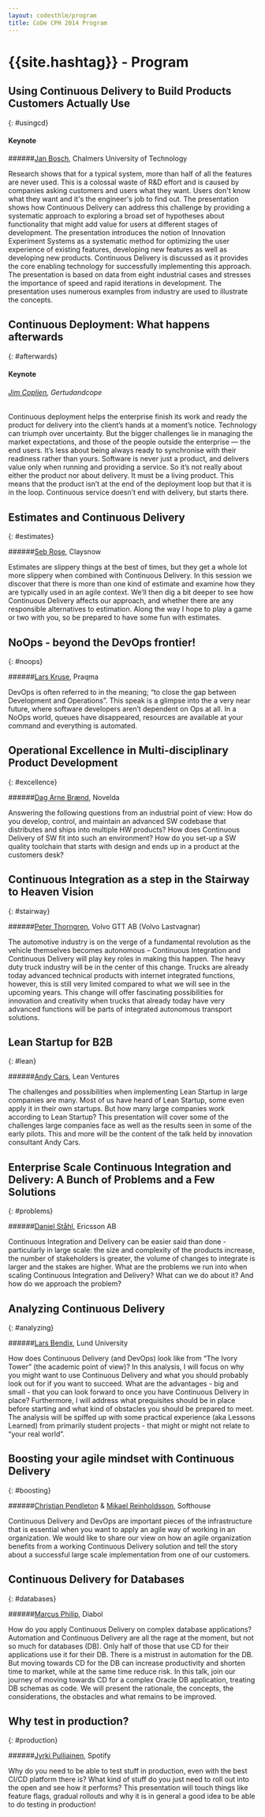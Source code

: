 ```yaml
---
layout: codesthlm/program
title: CoDe CPH 2014 Program
---
```

# {{site.hashtag}} - Program

## Using Continuous Delivery to Build Products Customers Actually Use
{: #usingcd}

#### Keynote

######[Jan Bosch](/sthlm15/speakers#jbosch), Chalmers University of Technology

Research shows that for a typical system, more than half of all the features are never used. This is a colossal waste of R&D effort and is caused by companies asking customers and users what they want. Users don't know what they want and it's the engineer's job to find out. The presentation shows how Continuous Delivery can address this challenge by providing a systematic approach to exploring a broad set of hypotheses about functionality that might add value for users at different stages of development. The presentation introduces the notion of Innovation Experiment Systems as a systematic method for optimizing the user experience of existing features, developing new features as well as developing new products. Continuous Delivery is discussed as it provides the core enabling technology for successfully implementing this approach. The presentation is based on data from eight industrial cases and stresses the importance of speed and rapid iterations in development. The presentation uses numerous examples from industry are used to illustrate the concepts.

## Continuous Deployment: What happens afterwards
{: #afterwards}

#### Keynote

###### [Jim Coplien](/sthlm15/speakers#jcoplien), Gertudandcope

Continuous deployment helps the enterprise finish its work and ready the product for delivery into the client’s hands at a moment’s notice. Technology can triumph over uncertainty. But the bigger challenges lie in managing the market expectations, and those of the people outside the enterprise — the end users. It’s less about being always ready to synchronise with their readiness rather than yours. Software is never just a product, and delivers value only when running and providing a service. So it’s not really about either the product nor about delivery. It must be a living product. This means that the product isn’t at the end of the deployment loop but that it is in the loop. Continuous service doesn’t end with delivery, but starts there.

## Estimates and Continuous Delivery
{: #estimates}

######[Seb Rose](/sthlm15/speakers#srose), Claysnow

Estimates are slippery things at the best of times, but they get a whole lot more slippery when combined with Continuous Delivery. In this session we discover that there is more than one kind of estimate and examine how they are typically used in an agile context. We’ll then dig a bit deeper to see how Continuous Delivery affects our approach, and whether there are any responsible alternatives to estimation. Along the way I hope to play a game or two with you, so be prepared to have some fun with estimates.

## NoOps - beyond the DevOps frontier!
{: #noops}

######[Lars Kruse](/sthlm15/speakers#lkruse), Praqma

DevOps is often referred to in the meaning; “to close the gap between Development and Operations”. This speak is a glimpse into the a very near future, where software developers aren’t dependent on Ops at all. In a NoOps world, queues have disappeared, resources are available at your command and everything is automated.

## Operational Excellence in Multi-disciplinary Product Development
{: #excellence}

######[Dag Arne Brænd](/sthlm15/speakers#dbraend), Novelda

Answering the following questions from an industrial point of view: How do you develop, control, and maintain an advanced SW codebase that distributes and ships into multiple HW products? How does Continuous Delivery of SW fit into such an environment? How do you set-up a SW quality toolchain that starts with design and ends up in a product at the customers desk?

## Continuous Integration as a step in the Stairway to Heaven Vision
{: #stairway}

######[Peter Thorngren](/sthlm15/speakers#pthorngren), Volvo GTT AB (Volvo Lastvagnar)

The automotive industry is on the verge of a fundamental revolution as the vehicle themselves becomes autonomous – Continuous Integration and Continuous Delivery will play key roles in making this happen. The heavy duty truck industry will be in the center of this change. Trucks are already today advanced technical products with internet integrated functions, however, this is still very limited compared to what we will see in the upcoming years. This change will offer fascinating possibilities for innovation and creativity when trucks that already today have very advanced functions will be parts of integrated autonomous transport solutions.

## Lean Startup for B2B
{: #lean}

######[Andy Cars](/sthlm15/speakers#acars), Lean Ventures

The challenges and possibilities when implementing Lean Startup in large companies are many. Most of us have heard of Lean Startup, some even apply it in their own startups. But how many large companies work according to Lean Startup? This presentation will cover some of the challenges large companies face as well as the results seen in some of the early pilots. This and more will be the content of the talk held by innovation consultant Andy Cars.

## Enterprise Scale Continuous Integration and Delivery: A Bunch of Problems and a Few Solutions
{: #problems}

######[Daniel Ståhl](/sthlm15/speakers#dsthaal), Ericsson AB

Continuous Integration and Delivery can be easier said than done - particularly in large scale: the size and complexity of the products increase, the number of stakeholders is greater, the volume of changes to integrate is larger and the stakes are higher. What are the problems we run into when scaling Continuous Integration and Delivery? What can we do about it? And how do we approach the problem?

## Analyzing Continuous Delivery
{: #analyzing}

######[Lars Bendix](/sthlm15/speakers#lbendix), Lund University

How does Continuous Delivery (and DevOps) look like from “The Ivory Tower” (the academic point of view)? In this analysis, I will focus on why you might want to use Continuous Delivery and what you should probably look out for if you want to succeed. What are the advantages - big and small - that you can look forward to once you have Continuous Delivery in place? Furthermore, I will address what prequisites should be in place before starting and what kind of obstacles you should be prepared to meet. The analysis will be spiffed up with some practical experience (aka Lessons Learned) from primarily student projects - that might or might not relate to “your real world”.

## Boosting your agile mindset with Continuous Delivery
{: #boosting}

######[Christian Pendleton](/sthlm15/speakers#cpendleton) & [Mikael Reinholdsson](/sthlm15/speakers##mreinholdsson), Softhouse

Continuous Delivery and DevOps are important pieces of the infrastructure that is essential when you want to apply an agile way of working in an organization. We would like to share our view on how an agile organization benefits from a working Continuous Delivery solution and tell the story about a successful large scale implementation from one of our customers.

## Continuous Delivery for Databases
{: #databases}

######[Marcus Philip](/sthlm15/speakers#mphilip), Diabol

How do you apply Continuous Delivery on complex database applications? Automation and Continuous Delivery are all the rage at the moment, but not so much for databases (DB). Only half of those that use CD for their applications use it for their DB. There is a mistrust in automation for the DB. But moving towards CD for the DB can increase productivity and shorten time to market, while at the same time reduce risk. In this talk, join our journey of moving towards CD for a complex Oracle DB application, treating DB schemas as code. We will present the rationale, the concepts, the considerations, the obstacles and what remains to be improved.

## Why test in production?
{: #production}

######[Jyrki Pulliainen](/sthlm15/speakers#jpulliainen), Spotify

Why do you need to be able to test stuff in production, even with the best CI/CD platform there is? What kind of stuff do you just need to roll out into the open and see how it performs? This presentation will touch things like feature flags, gradual rollouts and why it is in general a good idea to be able to do testing in production!
